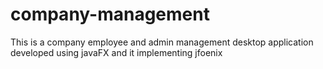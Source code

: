 # company-management
This is a company employee and admin management desktop application developed using javaFX and it implementing jfoenix

